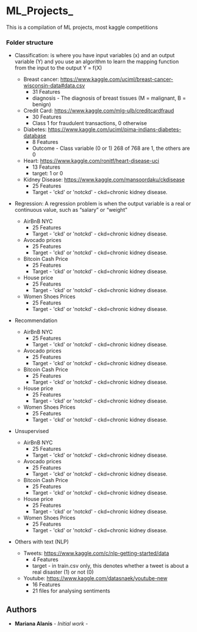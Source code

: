# ML_Projects_
This is a compilation of ML projects, most kaggle competitions

### Folder structure

* Classification: is where you have input variables (x) and an output variable (Y) and you use an algorithm to learn the mapping function from the input to the output Y = f(X) 
  * Breast cancer: https://www.kaggle.com/uciml/breast-cancer-wisconsin-data#data.csv
      * 31 Features
      * diagnosis - The diagnosis of breast tissues (M = malignant, B = benign)
  * Credit Card: https://www.kaggle.com/mlg-ulb/creditcardfraud
      * 30 Features
      * Class 1 for fraudulent transactions, 0 otherwise
  * Diabetes: https://www.kaggle.com/uciml/pima-indians-diabetes-database
      * 8 Features
      * Outcome - Class variable (0 or 1) 268 of 768 are 1, the others are 0
  * Heart: https://www.kaggle.com/ronitf/heart-disease-uci
      * 13 Features
      * target: 1 or 0 
  * Kidney Disease: https://www.kaggle.com/mansoordaku/ckdisease
      * 25 Features
      * Target -  'ckd' or 'notckd' - ckd=chronic kidney disease.
* Regression: A regression problem is when the output variable is a real or continuous value, such as “salary” or “weight”
  * AirBnB NYC
      * 25 Features
      * Target -  'ckd' or 'notckd' - ckd=chronic kidney disease.
  * Avocado prices
      * 25 Features
      * Target -  'ckd' or 'notckd' - ckd=chronic kidney disease.
  * Bitcoin Cash Price
      * 25 Features
      * Target -  'ckd' or 'notckd' - ckd=chronic kidney disease.
  * House price
      * 25 Features
      * Target -  'ckd' or 'notckd' - ckd=chronic kidney disease.
  * Women Shoes Prices
      * 25 Features
      * Target -  'ckd' or 'notckd' - ckd=chronic kidney disease.
* Recommendation
  * AirBnB NYC
      * 25 Features
      * Target -  'ckd' or 'notckd' - ckd=chronic kidney disease.
  * Avocado prices
      * 25 Features
      * Target -  'ckd' or 'notckd' - ckd=chronic kidney disease.
  * Bitcoin Cash Price
      * 25 Features
      * Target -  'ckd' or 'notckd' - ckd=chronic kidney disease.
  * House price
      * 25 Features
      * Target -  'ckd' or 'notckd' - ckd=chronic kidney disease.
  * Women Shoes Prices
      * 25 Features
      * Target -  'ckd' or 'notckd' - ckd=chronic kidney disease.
* Unsupervised
  * AirBnB NYC
      * 25 Features
      * Target -  'ckd' or 'notckd' - ckd=chronic kidney disease.
  * Avocado prices
      * 25 Features
      * Target -  'ckd' or 'notckd' - ckd=chronic kidney disease.
  * Bitcoin Cash Price
      * 25 Features
      * Target -  'ckd' or 'notckd' - ckd=chronic kidney disease.
  * House price
      * 25 Features
      * Target -  'ckd' or 'notckd' - ckd=chronic kidney disease.
  * Women Shoes Prices
      * 25 Features
      * Target -  'ckd' or 'notckd' - ckd=chronic kidney disease.
  
* Others with text (NLP)
  * Tweets: https://www.kaggle.com/c/nlp-getting-started/data
      * 4 Features
      * target - in train.csv only, this denotes whether a tweet is about a real disaster (1) or not (0)
  * Youtube: https://www.kaggle.com/datasnaek/youtube-new
      * 16 Features
      * 21 files for analysing sentiments




## Authors

* **Mariana Alanis** - *Initial work* - 

